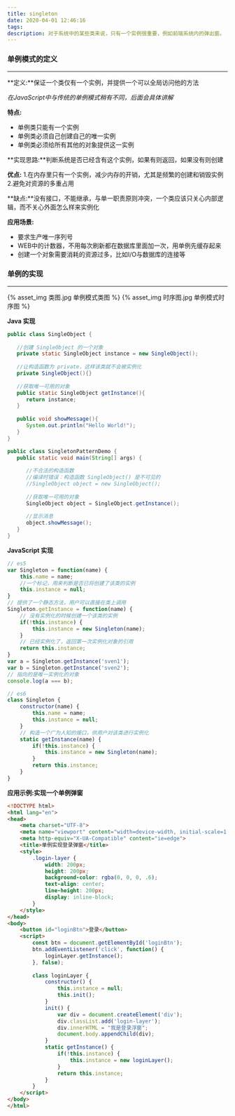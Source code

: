 ```yaml
---
title: singleton
date: 2020-04-01 12:46:16
tags:
description: 对于系统中的某些类来说，只有一个实例很重要，例如前端系统内的弹出窗。
---
```


### 单例模式的定义

---

**定义:**保证一个类仅有一个实例，并提供一个可以全局访问他的方法

*在JavaScript中与传统的单例模式稍有不同，后面会具体讲解*

**特点:**
- 单例类只能有一个实例
- 单例类必须自己创建自己的唯一实例
- 单例类必须给所有其他的对象提供这一实例
  
**实现思路:**判断系统是否已经含有这个实例，如果有则返回，如果没有则创建

**优点:**
1.在内存里只有一个实例，减少内存的开销，尤其是频繁的创建和销毁实例
2.避免对资源的多重占用

**缺点:**没有接口，不能继承，与单一职责原则冲突，一个类应该只关心内部逻辑，而不关心外面怎么样来实例化

**应用场景:**

- 要求生产唯一序列号
- WEB中的计数器，不用每次刷新都在数据库里面加一次，用单例先缓存起来
- 创建一个对象需要消耗的资源过多，比如I/O与数据库的连接等

### 单例的实现

---

{% asset_img 类图.jpg 单例模式类图 %}
{% asset_img 时序图.jpg 单例模式时序图 %}

**Java 实现**

```java
public class SingleObject {
 
   //创建 SingleObject 的一个对象
   private static SingleObject instance = new SingleObject();
 
   //让构造函数为 private，这样该类就不会被实例化
   private SingleObject(){}
 
   //获取唯一可用的对象
   public static SingleObject getInstance(){
      return instance;
   }
 
   public void showMessage(){
      System.out.println("Hello World!");
   }
}

public class SingletonPatternDemo {
   public static void main(String[] args) {
 
      //不合法的构造函数
      //编译时错误：构造函数 SingleObject() 是不可见的
      //SingleObject object = new SingleObject();
 
      //获取唯一可用的对象
      SingleObject object = SingleObject.getInstance();
 
      //显示消息
      object.showMessage();
   }
}
```

**JavaScript 实现**

```javascript
// es5
var Singleton = function(name) {
    this.name = name;
    //一个标记，用来判断是否已将创建了该类的实例
    this.instance = null;
}
// 提供了一个静态方法，用户可以直接在类上调用
Singleton.getInstance = function(name) {
    // 没有实例化的时候创建一个该类的实例
    if(!this.instance) {
        this.instance = new Singleton(name);
    }
    // 已经实例化了，返回第一次实例化对象的引用
    return this.instance;
}
var a = Singleton.getInstance('sven1');
var b = Singleton.getInstance('sven2');
// 指向的是唯一实例化的对象
console.log(a === b);
```

```javascript
// es6
class Singleton {
    constructor(name) {
        this.name = name;
        this.instance = null;
    }
    // 构造一个广为人知的接口，供用户对该类进行实例化
    static getInstance(name) {
        if(!this.instance) {
            this.instance = new Singleton(name);
        }
        return this.instance;
    }
}
```

**应用示例:实现一个单例弹窗**

```html
<!DOCTYPE html>
<html lang="en">
<head>
    <meta charset="UTF-8">
    <meta name="viewport" content="width=device-width, initial-scale=1.0">
    <meta http-equiv="X-UA-Compatible" content="ie=edge">
    <title>单例实现登录弹窗</title>
    <style>
        .login-layer {
            width: 200px;
            height: 200px;
            background-color: rgba(0, 0, 0, .6);
            text-align: center;
            line-height: 200px;
            display: inline-block;
        }
    </style>
</head>
<body>
    <button id="loginBtn">登录</button>
    <script>
        const btn = document.getElementById('loginBtn');
        btn.addEventListener('click', function() {
            loginLayer.getInstance();
        }, false);
        
        class loginLayer {
            constructor() {
                this.instance = null;
                this.init();
            }
            init() {
                var div = document.createElement('div');
                div.classList.add('login-layer');
                div.innerHTML = "我是登录浮窗";
                document.body.appendChild(div);
            }
            static getInstance() {
                if(!this.instance) {
                    this.instance = new loginLayer();
                }
                return this.instance;
            }
        }
    </script>
</body>
</html>
```